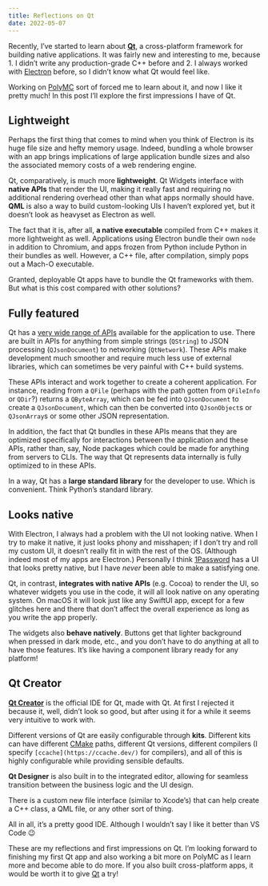 ```yaml
---
title: Reflections on Qt
date: 2022-05-07
---
```


Recently, I’ve started to learn about [**Qt**](https://qt.io/), a cross-platform framework for building native applications. It was fairly new and interesting to me, because 1. I didn’t write any production-grade C++ before and 2. I always worked with [Electron](https://electronjs.org/) before, so I didn’t know what Qt would feel like.

Working on [PolyMC](https://polymc.org/) sort of forced me to learn about it, and now I like it pretty much! In this post I’ll explore the first impressions I have of Qt.

## Lightweight

Perhaps the first thing that comes to mind when you think of Electron is its huge file size and hefty memory usage. Indeed, bundling a whole browser with an app brings implications of large application bundle sizes and also the associated memory costs of a web rendering engine.

Qt, comparatively, is much more **lightweight**. Qt Widgets interface with **native APIs** that render the UI, making it really fast and requiring no additional rendering overhead other than what apps normally should have. **QML** is also a way to build custom-looking UIs I haven’t explored yet, but it doesn’t look as heavyset as Electron as well.

The fact that it is, after all, **a native executable** compiled from C++ makes it more lightweight as well. Applications using Electron bundle their own `node` in addition to Chromium, and apps frozen from Python include Python in their bundles as well. However, a C++ file, after compilation, simply pops out a Mach-O executable.

Granted, deployable Qt apps have to bundle the Qt frameworks with them. But what is this cost compared with other solutions?

## Fully featured

Qt has a [very wide range of APIs](https://doc.qt.io/qt-6.3/classes.html) available for the application to use. There are built in APIs for anything from simple strings (`QString`) to JSON processing (`QJsonDocument`) to networking (`QtNetwork`). These APIs make development much smoother and require much less use of external libraries, which can sometimes be very painful with C++ build systems.

These APIs interact and work together to create a coherent application. For instance, reading from a `QFile` (perhaps with the path gotten from `QFileInfo` or `QDir`?) returns a `QByteArray`, which can be fed into `QJsonDocument` to create a `QJsonDocument`, which can then be converted into `QJsonObject`s or `QJsonArray`s or some other JSON representation.

In addition, the fact that Qt bundles in these APIs means that they are optimized specifically for interactions between the application and these APIs, rather than, say, Node packages which could be made for anything from servers to CLIs. The way that Qt represents data internally is fully optimized to in these APIs.

In a way, Qt has a **large standard library** for the developer to use. Which is convenient. Think Python’s standard library.

## Looks native

With Electron, I always had a problem with the UI not looking native. When I try to make it native, it just looks phony and misshapen; if I don’t try and roll my custom UI, it doesn’t really fit in with the rest of the OS. (Although indeed most of my apps are Electron.) Personally I think [1Password](https://1password.com/) has a UI that looks pretty native, but I have _never_ been able to make a satisfying one.

Qt, in contrast, **integrates with native APIs** (e.g. Cocoa) to render the UI, so whatever widgets you use in the code, it will all look native on any operating system. On macOS it will look just like any SwiftUI app, except for a few glitches here and there that don’t affect the overall experience as long as you write the app properly.

The widgets also **behave natively**. Buttons get that lighter background when pressed in dark mode, etc., and you don’t have to do anything at all to have those features. It’s like having a component library ready for any platform!

## Qt Creator

**[Qt Creator](https://www.qt.io/product/development-tools)** is the official IDE for Qt, made with Qt. At first I rejected it because it, well, didn’t look so good, but after using it for a while it seems very intuitive to work with.

Different versions of Qt are easily configurable through **kits**. Different kits can have different [CMake](https://cmake.org/) paths, different Qt versions, different compilers (I specify `[ccache](https://ccache.dev/)` for compilers), and all of this is highly configurable while providing sensible defaults.

**Qt Designer** is also built in to the integrated editor, allowing for seamless transition between the business logic and the UI design.

There is a custom new file interface (similar to Xcode’s) that can help create a C++ class, a QML file, or any other sort of thing.

All in all, it’s a pretty good IDE. Although I wouldn’t say I like it better than VS Code 😉

These are my reflections and first impressions on Qt. I’m looking forward to finishing my first Qt app and also working a bit more on PolyMC as I learn more and become able to do more. If you also built cross-platform apps, it would be worth it to give [Qt](https://qt.io/) a try!

